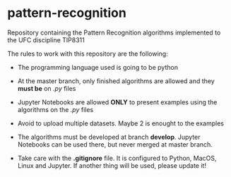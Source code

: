 # pattern-recognition
Repository containing the Pattern Recognition algorithms implemented to the UFC discipline TIP8311

The rules to work with this repository are the following:
* The programming language used is going to be python

* At the master branch, only finished algorithms are allowed and they **must be** on *.py* files

* Jupyter Notebooks are allowed **ONLY** to present examples using the algorithms on the *.py* files

* Avoid to upload multiple datasets. Maybe 2 is enought to the examples

* The algorithms must be developed at branch **develop**. Jupyter Notebooks can be used there, but never merged at master branch.

* Take care with the **.gitignore** file. It is configured to Python, MacOS, Linux and Jupyter. If another thing will be used, please update it!
